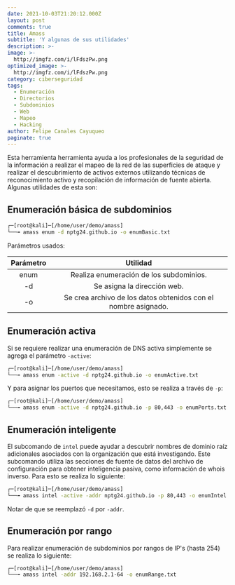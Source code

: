 ```yaml
---
date: 2021-10-03T21:20:12.000Z
layout: post
comments: true
title: Amass
subtitle: 'Y algunas de sus utilidades'
description: >-
image: >-
  http://imgfz.com/i/lFdszPw.png
optimized_image: >-
  http://imgfz.com/i/lFdszPw.png
category: ciberseguridad
tags:
  - Enumeración
  - Directorios
  - Subdominios
  - Web
  - Mapeo
  - Hacking
author: Felipe Canales Cayuqueo
paginate: true
---
```

Esta herramienta herramienta ayuda a los profesionales de la seguridad de la información a realizar el mapeo de la red de las superficies de ataque y realizar el descubrimiento de activos externos utilizando técnicas de reconocimiento activo y recopilación de información de fuente abierta. Algunas utilidades de esta son:

## Enumeración básica de subdominios

```bash
┌─[root@kali]─[/home/user/demo/amass]
└──╼ amass enum -d nptg24.github.io -o enumBasic.txt
```

Parámetros usados:

| Parámetro | Utilidad |
| :--------: | :-------: |
| enum | Realiza enumeración de los subdominios. |
| -d | Se asigna la dirección web. |
| -o | Se crea archivo de los datos obtenidos con el nombre asignado. |

## Enumeración activa

Si se requiere realizar una enumeración de DNS activa simplemente se agrega el parámetro ```-active```:

```bash
┌─[root@kali]─[/home/user/demo/amass]
└──╼ amass enum -active -d nptg24.github.io -o enumActive.txt
```

Y para asignar los puertos que necesitamos, esto se realiza a través de ```-p```:

```bash
┌─[root@kali]─[/home/user/demo/amass]
└──╼ amass enum -active -d nptg24.github.io -p 80,443 -o enumPorts.txt
```

## Enumeración inteligente

El subcomando de ```intel``` puede ayudar a descubrir nombres de dominio raíz adicionales asociados con la organización que está investigando. Este subcomando utiliza las secciones de fuente de datos del archivo de configuración para obtener inteligencia pasiva, como información de whois inverso. Para esto se realiza lo siguiente:

```bash
┌─[root@kali]─[/home/user/demo/amass]
└──╼ amass intel -active -addr nptg24.github.io -p 80,443 -o enumIntel.txt
```
Notar de que se reemplazó ```-d``` por ```-addr```.

## Enumeración por rango

Para realizar enumeración de subdominios por rangos de IP's (hasta 254) se realiza lo siguiente:

```bash
┌─[root@kali]─[/home/user/demo/amass]
└──╼ amass intel -addr 192.168.2.1-64 -o enumRange.txt
```


